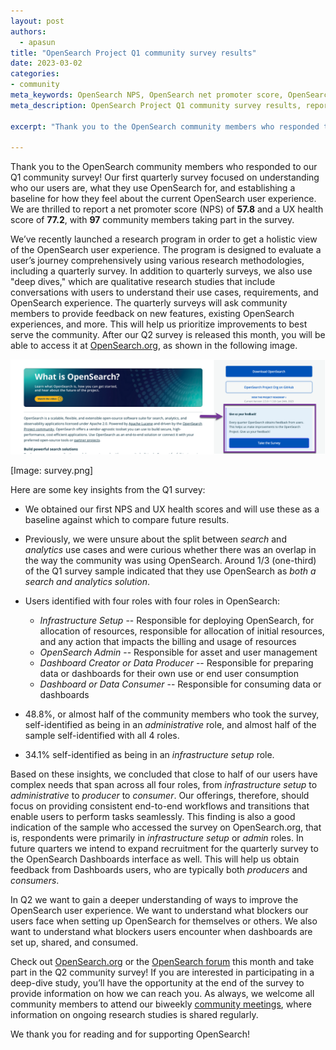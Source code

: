 ```yaml
---
layout: post
authors:
  - apasun
title: "OpenSearch Project Q1 community survey results"
date: 2023-03-02 
categories:
- community
meta_keywords: OpenSearch NPS, OpenSearch net promoter score, OpenSearch user experience
meta_description: OpenSearch Project Q1 community survey results, reporting a net promoter score of 57.8 and a UX health score of 77.2.

excerpt: "Thank you to the OpenSearch community members who responded to our Q1 community survey! Our first quarterly survey focused on understanding who our users are, what they use OpenSearch for, and establishing a baseline for how they feel about the current OpenSearch experience. We are thrilled to report a net promoter score (NPS) of **57.8** and a UX health score of **77.2** with **97** community members taking part in the survey."

---
```


Thank you to the OpenSearch community members who responded to our Q1 community survey! Our first quarterly survey focused on understanding who our users are, what they use OpenSearch for, and establishing a baseline for how they feel about the current OpenSearch user experience. We are thrilled to report a net promoter score (NPS) of **57.8** and a UX health score of **77.2**, with **97** community members taking part in the survey. 

We’ve recently launched a research program in order to get a holistic view of the OpenSearch user experience. The program is designed to evaluate a user’s journey comprehensively using various research methodologies, including a quarterly survey. In addition to quarterly surveys, we also use "deep dives," which are qualitative research studies that include conversations with users to understand their use cases, requirements, and OpenSearch experience. The quarterly surveys will ask community members to provide feedback on new features, existing OpenSearch experiences, and more. This will help us prioritize improvements to best serve the community. After our Q2 survey is released this month, you will be able to access it at [OpenSearch.org](http://opensearch.org/), as shown in the following image.

![OpenSearch.org website](../assets/media/blog-images/2023-03-02-q1-survey-results/q1-survey-results.png)

[Image: survey.png]

Here are some key insights from the Q1 survey:

* We obtained our first NPS and UX health scores and will use these as a baseline against which to compare future results.
* Previously, we were unsure about the split between *search* and *analytics* use cases and were curious whether there was an overlap in the way the community was using OpenSearch. Around 1/3 (one-third) of the Q1 survey sample indicated that they use OpenSearch as *both a search and analytics solution*.  
* Users identified with four roles with four roles in OpenSearch: 
  - _Infrastructure Setup_ -- Responsible for deploying OpenSearch, for allocation of resources, responsible for allocation of initial resources, and any action that impacts the billing and usage of resources
  - _OpenSearch Admin_ -- Responsible for asset and user management
  - _Dashboard Creator or Data Producer_ -- Responsible for preparing data or dashboards for their own use or end user consumption
  - _Dashboard or Data Consumer_ -- Responsible for consuming data or dashboards
  
* 48.8%, or almost half of the community members who took the survey, self-identified as being in an *administrative* role, and almost half of the sample self-identified with all 4 roles.
* 34.1% self-identified as being in an *infrastructure setup* role. 

Based on these insights, we concluded that close to half of our users have complex needs that span across all four roles, from *infrastructure setup* to *administrative* to *producer* to *consumer*. Our offerings, therefore, should focus on providing consistent end-to-end workflows and transitions that enable users to perform tasks seamlessly. This finding is also a good indication of the sample who accessed the survey on OpenSearch.org, that is, respondents were primarily in _infrastructure setup_ or _admin_ roles. In future quarters we intend to expand recruitment for the quarterly survey to the OpenSearch Dashboards interface as well. This will help us obtain feedback from Dashboards users, who are typically both *producers* and *consumers*.
 
In Q2 we want to gain a deeper understanding of ways to improve the OpenSearch user experience. We want to understand what blockers our users face when setting up OpenSearch for themselves or others. We also want to understand what blockers users encounter when dashboards are set up, shared, and consumed.

Check out [OpenSearch.org](https://opensearch.org/) or the [OpenSearch forum](https://forum.opensearch.org/) this month and take part in the Q2 community survey! If you are interested in participating in a deep-dive study, you’ll have the opportunity at the end of the survey to provide information on how we can reach you. As always, we welcome all community members to attend our biweekly [community meetings](https://forum.opensearch.org/t/opensearch-community-meeting-2023-0328/12531), where information on ongoing research studies is shared regularly.

We thank you for reading and for supporting OpenSearch!
